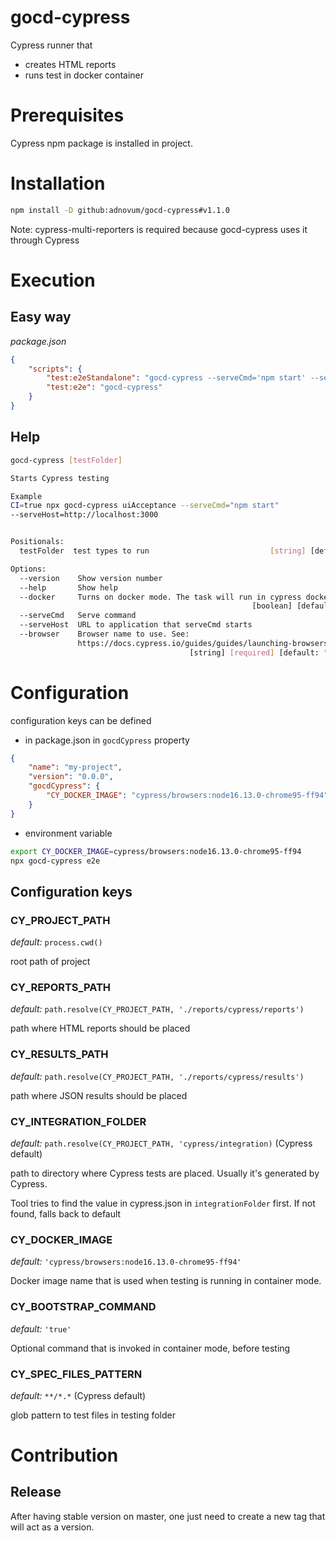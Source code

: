 
# gocd-cypress

Cypress runner that
 - creates HTML reports
 - runs test in docker container

# Prerequisites

Cypress npm package is installed in project.

# Installation

```bash
npm install -D github:adnovum/gocd-cypress#v1.1.0
```

Note: cypress-multi-reporters is required because gocd-cypress uses it through Cypress

# Execution

## Easy way

*package.json*
```json
{
    "scripts": {
        "test:e2eStandalone": "gocd-cypress --serveCmd='npm start' --serveHost='http://localhost:4200'",
        "test:e2e": "gocd-cypress"
    }
}
```

## Help
```bash
gocd-cypress [testFolder]

Starts Cypress testing

Example
CI=true npx gocd-cypress uiAcceptance --serveCmd="npm start"
--serveHost=http://localhost:3000


Positionals:
  testFolder  test types to run                           [string] [default: ""]

Options:
  --version    Show version number                                     [boolean]
  --help       Show help                                               [boolean]
  --docker     Turns on docker mode. The task will run in cypress docker image
                                                      [boolean] [default: false]
  --serveCmd   Serve command                                            [string]
  --serveHost  URL to application that serveCmd starts                  [string]
  --browser    Browser name to use. See:
               https://docs.cypress.io/guides/guides/launching-browsers
                                        [string] [required] [default: "firefox"]

```

# Configuration

configuration keys can be defined
 - in package.json in `gocdCypress` property
```json
{
    "name": "my-project",
    "version": "0.0.0",
    "gocdCypress": {
        "CY_DOCKER_IMAGE": "cypress/browsers:node16.13.0-chrome95-ff94"
    }
}
```
 - environment variable
```bash
export CY_DOCKER_IMAGE=cypress/browsers:node16.13.0-chrome95-ff94
npx gocd-cypress e2e
```

## Configuration keys

### CY_PROJECT_PATH

*default:* `process.cwd()`

root path of project

### CY_REPORTS_PATH

*default:* `path.resolve(CY_PROJECT_PATH, './reports/cypress/reports')`

path where HTML reports should be placed

### CY_RESULTS_PATH

*default:* `path.resolve(CY_PROJECT_PATH, './reports/cypress/results')`

path where JSON results should be placed

### CY_INTEGRATION_FOLDER

*default:* `path.resolve(CY_PROJECT_PATH, 'cypress/integration)` (Cypress default)

path to directory where Cypress tests are placed. Usually it's generated by Cypress.

Tool tries to find the value in cypress.json in `integrationFolder` first. If not found, falls back to default

### CY_DOCKER_IMAGE

*default:* `'cypress/browsers:node16.13.0-chrome95-ff94'`

Docker image name that is used when testing is running in container mode.

### CY_BOOTSTRAP_COMMAND

*default:* `'true'`

Optional command that is invoked in container mode, before testing

### CY_SPEC_FILES_PATTERN

*default:* `**/*.*` (Cypress default)

glob pattern to test files in testing folder

# Contribution

## Release

After having stable version on master, one just need to create a new tag that will act as a version.
